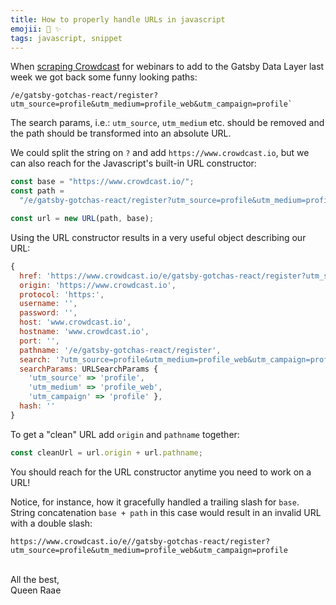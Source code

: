 ```yaml
---
title: How to properly handle URLs in javascript
emojii: 🔗 ✨
tags: javascript, snippet
---
```


When [scraping Crowdcast](/2022-05-06-scrapingbee/) for webinars to add to the Gatsby Data Layer last week we got back some funny looking paths:

```
/e/gatsby-gotchas-react/register?utm_source=profile&utm_medium=profile_web&utm_campaign=profile`
```

The search params, i.e.: `utm_source`, `utm_medium` etc. should be removed and the path should be transformed into an absolute URL.

We could split the string on `?` and add `https://www.crowdcast.io`, but we can also reach for the Javascript's built-in URL constructor:

```js
const base = "https://www.crowdcast.io/";
const path =
  "/e/gatsby-gotchas-react/register?utm_source=profile&utm_medium=profile_web&utm_campaign=profile";

const url = new URL(path, base);
```

Using the URL constructor results in a very useful object describing our URL:

```js
{
  href: 'https://www.crowdcast.io/e/gatsby-gotchas-react/register?utm_source=profile&utm_medium=profile_web&utm_campaign=profile',
  origin: 'https://www.crowdcast.io',
  protocol: 'https:',
  username: '',
  password: '',
  host: 'www.crowdcast.io',
  hostname: 'www.crowdcast.io',
  port: '',
  pathname: '/e/gatsby-gotchas-react/register',
  search: '?utm_source=profile&utm_medium=profile_web&utm_campaign=profile',
  searchParams: URLSearchParams {
    'utm_source' => 'profile',
    'utm_medium' => 'profile_web',
    'utm_campaign' => 'profile' },
  hash: ''
}
```

To get a "clean" URL add `origin` and `pathname` together:

```js
const cleanUrl = url.origin + url.pathname;
```

You should reach for the URL constructor anytime you need to work on a URL!

Notice, for instance, how it gracefully handled a trailing slash for `base`. String concatenation `base + path` in this case would result in an invalid URL with a double slash:

```
https://www.crowdcast.io/e//gatsby-gotchas-react/register?utm_source=profile&utm_medium=profile_web&utm_campaign=profile
```

&nbsp;  
All the best,  
Queen Raae
